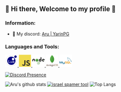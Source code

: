 ## 👋 Hi there, Welcome to my profile 👋

<h3 align="left">Information:</h3>


- 📨 My discord: [Aru | YarinPG](https://discord.com/users/1210317287324651550) 


<h3 align="left">Languages and Tools:</h3>

<p align="left">
  <a
        href="https://lua.org/" target="_blank" rel="noreferrer"> <img
            src="https://raw.githubusercontent.com/vscode-icons/vscode-icons/60975dc78d1e5bf3288f5dec2de04876deb372e2/icons/file_type_lua.svg"
            alt="Lua" width="40" height="40" />
    </a>
    <a href="https://developer.mozilla.org/en-US/docs/Web/JavaScript" target="_blank" rel="noreferrer"> <img
            src="https://raw.githubusercontent.com/devicons/devicon/master/icons/javascript/javascript-original.svg"
            alt="javascript" width="40" height="40" />
    </a>
    <a href="https://nodejs.org" target="_blank" rel="noreferrer">
        <img src="https://raw.githubusercontent.com/devicons/devicon/master/icons/nodejs/nodejs-original-wordmark.svg"
            alt="Node.js" width="40" height="40" />
    </a>
    <a href="https://www.mongodb.com/" target="_blank" rel="noreferrer"> <img
            src="https://raw.githubusercontent.com/devicons/devicon/master/icons/mongodb/mongodb-original-wordmark.svg"
            alt="mongodb" width="40" height="40" />
    </a>
    <a href="https://www.mysql.com/" target="_blank" rel="noreferrer"> <img
            src="https://raw.githubusercontent.com/devicons/devicon/master/icons/mysql/mysql-original-wordmark.svg"
            alt="MySQL" width="40" height="40" />
    </a>
 




</p>

[![Discord Presence](https://lanyard.cnrad.dev/api/1210317287324651550?hideStatus=true)](https://discord.com/users/1210317287324651550)

![Aru's github stats](https://github-readme-stats.vercel.app/api?username=arudev69&show_icons=true&theme=tokyonight)
[![israel spamer tool](https://github-readme-stats.vercel.app/api/pin/?username=arudev69&repo=aru-renameitems&show_owner=true&theme=tokyonight)](https://github.com/arudev69/paru-renameitems)
![Top Langs](https://github-readme-stats.vercel.app/api/top-langs/?username=arudev69&layout=compact&theme=tokyonight)

